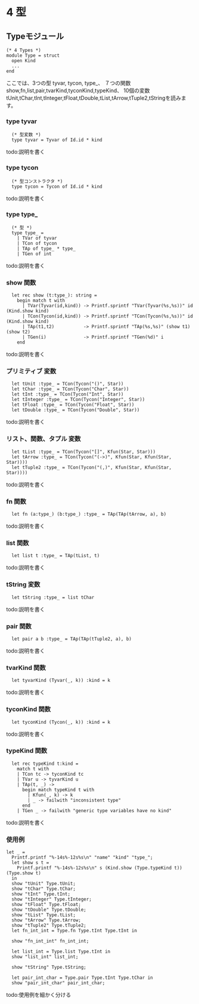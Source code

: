 # 4 型

## Typeモジュール

	(* 4 Types *)
	module Type = struct
	  open Kind
	  ...
	end

ここでは、3つの型 tyvar, tycon, type_、
７つの関数show,fn,list,pair,tvarKind,tyconKind,typeKind、
10個の変数tUnit,tChar,tInt,tInteger,tFloat,tDouble,tList,tArrow,tTuple2,tStringを読みます。

### type tyvar

	  (* 型変数 *)
	  type tyvar = Tyvar of Id.id * kind

todo:説明を書く

### type tycon

	  (* 型コンストラクタ *)
	  type tycon = Tycon of Id.id * kind

todo:説明を書く

### type type_

	  (* 型 *)
	  type type_ =
	    | TVar of tyvar
	    | TCon of tycon
	    | TAp of type_ * type_
	    | TGen of int

todo:説明を書く

### show 関数

	  let rec show (t:type_): string =
	    begin match t with
	      | TVar(Tyvar(id,kind)) -> Printf.sprintf "TVar(Tyvar(%s,%s))" id (Kind.show kind)
	      | TCon(Tycon(id,kind)) -> Printf.sprintf "TCon(Tycon(%s,%s))" id (Kind.show kind)
	      | TAp(t1,t2)           -> Printf.sprintf "TAp(%s,%s)" (show t1) (show t2)
	      | TGen(i)              -> Printf.sprintf "TGen(%d)" i
	    end

todo:説明を書く

### プリミティブ 変数

	  let tUnit :type_ = TCon(Tycon("()", Star))
	  let tChar :type_ = TCon(Tycon("Char", Star))
	  let tInt :type_ = TCon(Tycon("Int", Star))
	  let tInteger :type_ = TCon(Tycon("Integer", Star))
	  let tFloat :type_ = TCon(Tycon("Float", Star))
	  let tDouble :type_ = TCon(Tycon("Double", Star))

todo:説明を書く

### リスト、関数、タプル 変数

	  let tList :type_ = TCon(Tycon("[]", Kfun(Star, Star)))
	  let tArrow :type_ = TCon(Tycon("(->)", Kfun(Star, Kfun(Star, Star))))
	  let tTuple2 :type_ = TCon(Tycon("(,)", Kfun(Star, Kfun(Star, Star))))

todo:説明を書く

### fn 関数

	  let fn (a:type_) (b:type_) :type_ = TAp(TAp(tArrow, a), b)

todo:説明を書く

### list 関数

	  let list t :type_ = TAp(tList, t)

todo:説明を書く

### tString 変数

	  let tString :type_ = list tChar

todo:説明を書く

### pair 関数

	  let pair a b :type_ = TAp(TAp(tTuple2, a), b)

todo:説明を書く

### tvarKind 関数

	  let tyvarKind (Tyvar(_, k)) :kind = k

todo:説明を書く

### tyconKind 関数

	  let tyconKind (Tycon(_, k)) :kind = k

todo:説明を書く

### typeKind 関数

	  let rec typeKind t:kind =
	    match t with
	    | TCon tc -> tyconKind tc
	    | TVar u -> tyvarKind u
	    | TAp(t, _) ->
	      begin match typeKind t with
	        | Kfun(_, k) -> k
	        | _ -> failwith "inconsistent type"
	      end
	    | TGen _ -> failwith "generic type variables have no kind"

todo:説明を書く

### 使用例

	let _ =
	  Printf.printf "%-14s%-12s%s\n" "name" "kind" "type_";
	  let show s t =
	    Printf.printf "%-14s%-12s%s\n" s (Kind.show (Type.typeKind t)) (Type.show t) 
	  in
	  show "tUnit" Type.tUnit;
	  show "tChar" Type.tChar;
	  show "tInt" Type.tInt;
	  show "tInteger" Type.tInteger;
	  show "tFloat" Type.tFloat;
	  show "tDouble" Type.tDouble;
	  show "tList" Type.tList;
	  show "tArrow" Type.tArrow;
	  show "tTuple2" Type.tTuple2;
	  let fn_int_int = Type.fn Type.tInt Type.tInt in

	  show "fn_int_int" fn_int_int;

	  let list_int = Type.list Type.tInt in
	  show "list_int" list_int;

	  show "tString" Type.tString;

	  let pair_int_char = Type.pair Type.tInt Type.tChar in
	  show "pair_int_char" pair_int_char;

todo:使用例を細かく分ける
